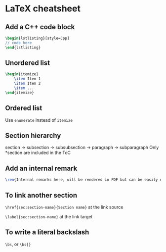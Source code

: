 # LaTeX cheatsheet
## Add a C++ code block
```tex
\begin{lstlisting}[style=Cpp]
// code here
\end{lstlisting}
```

## Unordered list
```tex
\begin{itemize}
	\item Item 1
	\item Item 2
	\item ...
\end{itemize}
```

## Ordered list
Use `enumerate` instead of `itemize`

## Section hierarchy
section -> subsection -> subsubsection -> paragraph -> subparagraph
Only \*section are included in the ToC

## Add an internal remark
```tex
\rem{Internal remarks here, will be rendered in PDF but can be easily disabled in submitted version}
```

## To link another section
`\href{sec:section-name}{Section name}` at the link source

`\label{sec:section-name}` at the link target

## To write a literal backslash
`\bs`, or `\bs{}`
